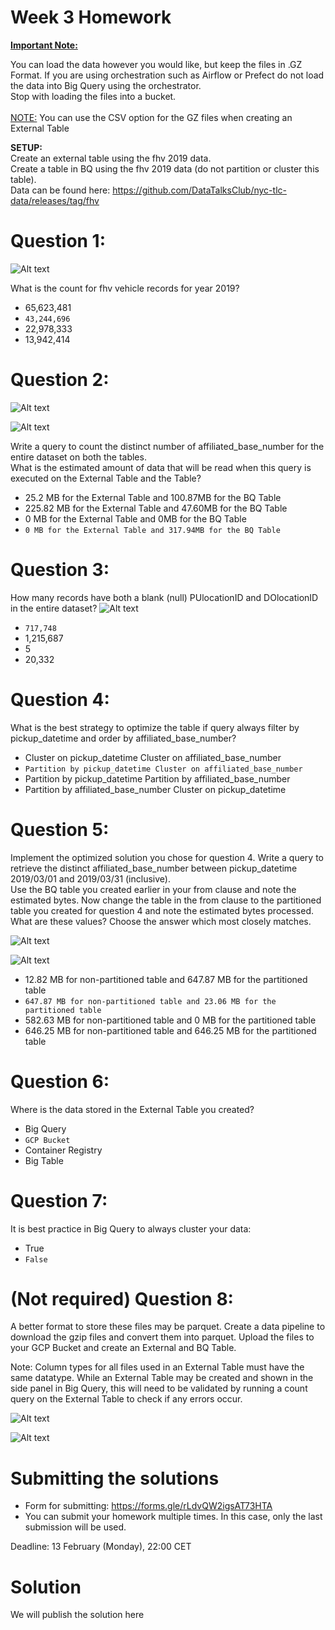 # Week 3 Homework
<b><u>Important Note:</b></u> <p>You can load the data however you would like, but keep the files in .GZ Format. 
If you are using orchestration such as Airflow or Prefect do not load the data into Big Query using the orchestrator.</br> 
Stop with loading the files into a bucket. </br></br>
<u>NOTE:</u> You can use the CSV option for the GZ files when creating an External Table</br>

<b>SETUP:</b></br>
Create an external table using the fhv 2019 data. </br>
Create a table in BQ using the fhv 2019 data (do not partition or cluster this table). </br>
Data can be found here: https://github.com/DataTalksClub/nyc-tlc-data/releases/tag/fhv </p>


# Question 1:
![Alt text](images/hw1.JPG)

What is the count for fhv vehicle records for year 2019?
- 65,623,481
- `43,244,696`
- 22,978,333
- 13,942,414


# Question 2:

![Alt text](images/hw2_1.JPG)

![Alt text](images/hw2_2.JPG)

Write a query to count the distinct number of affiliated_base_number for the entire dataset on both the tables.</br> 
What is the estimated amount of data that will be read when this query is executed on the External Table and the Table?

- 25.2 MB for the External Table and 100.87MB for the BQ Table
- 225.82 MB for the External Table and 47.60MB for the BQ Table
- 0 MB for the External Table and 0MB for the BQ Table
- `0 MB for the External Table and 317.94MB for the BQ Table `


# Question 3:
How many records have both a blank (null) PUlocationID and DOlocationID in the entire dataset?
![Alt text](images/hw3.JPG)

- `717,748`
- 1,215,687
- 5
- 20,332

# Question 4:
What is the best strategy to optimize the table if query always filter by pickup_datetime and order by affiliated_base_number?
- Cluster on pickup_datetime Cluster on affiliated_base_number
- `Partition by pickup_datetime Cluster on affiliated_base_number`
- Partition by pickup_datetime Partition by affiliated_base_number
- Partition by affiliated_base_number Cluster on pickup_datetime

# Question 5:
Implement the optimized solution you chose for question 4. Write a query to retrieve the distinct affiliated_base_number between pickup_datetime 2019/03/01 and 2019/03/31 (inclusive).</br> 
Use the BQ table you created earlier in your from clause and note the estimated bytes. Now change the table in the from clause to the partitioned table you created for question 4 and note the estimated bytes processed. What are these values? Choose the answer which most closely matches.

![Alt text](images/hw5_1.JPG)

![Alt text](images/hw5_2.JPG)
- 12.82 MB for non-partitioned table and 647.87 MB for the partitioned table
- `647.87 MB for non-partitioned table and 23.06 MB for the partitioned table`
- 582.63 MB for non-partitioned table and 0 MB for the partitioned table
- 646.25 MB for non-partitioned table and 646.25 MB for the partitioned table


# Question 6: 
Where is the data stored in the External Table you created?

- Big Query
- `GCP Bucket`
- Container Registry
- Big Table


# Question 7:
It is best practice in Big Query to always cluster your data:
- True
- `False`


# (Not required) Question 8:
A better format to store these files may be parquet. Create a data pipeline to download the gzip files and convert them into parquet. Upload the files to your GCP Bucket and create an External and BQ Table. 


Note: Column types for all files used in an External Table must have the same datatype. While an External Table may be created and shown in the side panel in Big Query, this will need to be validated by running a count query on the External Table to check if any errors occur. 

![Alt text](images/hw8_1.JPG)

![Alt text](images/hw8_2.JPG)

# Submitting the solutions

* Form for submitting: https://forms.gle/rLdvQW2igsAT73HTA
* You can submit your homework multiple times. In this case, only the last submission will be used. 

Deadline: 13 February (Monday), 22:00 CET


# Solution

We will publish the solution here